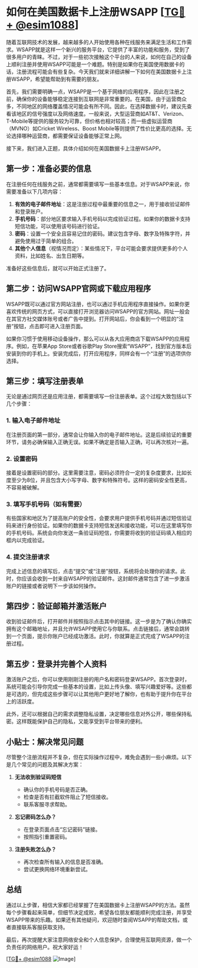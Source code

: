 # 如何在美国数据卡上注册WSAPP [[TG💪+ @esim1088](https://t.me/s/esim1088)]

随着互联网技术的发展，越来越多的人开始使用各种在线服务来满足生活和工作需求。WSAPP就是这样一个新兴的服务平台，它提供了丰富的功能和服务，受到了很多用户的青睐。不过，对于一些初次接触这个平台的人来说，如何在自己的设备上顺利注册并使用WSAPP可能是一个难题。特别是如果你在美国使用数据卡的话，注册流程可能会有些复杂。今天我们就来详细讲解一下如何在美国数据卡上注册WSAPP，希望能帮助到有需要的朋友。

首先，我们需要明确一点，WSAPP是一个基于网络的应用程序，因此在注册之前，确保你的设备能够稳定连接到互联网是非常重要的。在美国，由于运营商众多，不同地区的网络覆盖情况可能会有所不同。因此，在选择数据卡时，建议先查看该地区的信号强度以及网络速度。一般来说，大型运营商如AT&T、Verizon、T-Mobile等提供的服务较为可靠，但价格也相对较高；而一些虚拟运营商（MVNO）如Cricket Wireless、Boost Mobile等则提供了性价比更高的选择。无论选择哪种运营商，都需要保证设备能够正常上网。

接下来，我们进入正题，具体介绍如何在美国数据卡上注册WSAPP。

## 第一步：准备必要的信息

在注册任何在线服务之前，通常都需要填写一些基本信息。对于WSAPP来说，你需要准备以下几项内容：

1. **有效的电子邮件地址**：这是注册过程中最重要的信息之一，用于接收验证邮件和登录账户。
2. **手机号码**：部分地区要求输入手机号码以完成验证过程。如果你的数据卡支持短信功能，可以使用该号码进行验证。
3. **密码**：设置一个安全且容易记住的密码。建议包含字母、数字及特殊字符，并避免使用过于简单的组合。
4. **其他个人信息**（视情况而定）：某些情况下，平台可能会要求提供更多的个人资料，比如姓名、出生日期等。

准备好这些信息后，就可以开始正式注册了。

## 第二步：访问WSAPP官网或下载应用程序

WSAPP既可以通过官方网站注册，也可以通过手机应用程序直接操作。如果你更喜欢传统的网页方式，可以直接打开浏览器访问WSAPP的官方网站。网址一般会在其官方社交媒体账号或者广告中提到。打开网站后，你会看到一个明显的“注册”按钮，点击即可进入注册页面。

如果你习惯于使用移动设备操作，那么可以从各大应用商店下载WSAPP的应用程序。例如，在苹果App Store或者谷歌Play Store搜索“WSAPP”，找到官方版本后安装到你的手机上。安装完成后，打开应用程序，同样会有一个“注册”的选项供你选择。

## 第三步：填写注册表单

无论是通过网页还是应用注册，都需要填写一份注册表单。这个过程大致包括以下几个步骤：

### 1. 输入电子邮件地址
在注册页面的第一部分，通常会让你输入你的电子邮件地址。这是后续验证的重要环节，请务必确保输入正确无误。如果不确定是否输入正确，可以再次核对一遍。

### 2. 设置密码
接着是设置密码的部分。这里需要注意，密码必须符合一定的复杂度要求，比如长度至少为8位，并且包含大小写字母、数字和特殊符号。这样的密码安全性更高，不容易被破解。

### 3. 填写手机号码（如有需要）
有些国家和地区为了提高账户的安全性，会要求用户提供手机号码并通过短信验证码来进行身份验证。如果你的数据卡支持短信发送和接收功能，可以在这里填写你的手机号码。系统会向你发送一条验证码短信，你需要将收到的验证码填入相应的框内以完成验证。

### 4. 提交注册请求
完成上述信息的填写后，点击“提交”或“注册”按钮，系统将会处理你的请求。此时，你应该会收到一封来自WSAPP的验证邮件。这封邮件通常包含了进一步激活账户的链接或者说明下一步该如何操作。

## 第四步：验证邮箱并激活账户

收到验证邮件后，打开邮件并按照指示点击其中的链接。这一步是为了确认你确实拥有这个邮箱地址，并且允许WSAPP使用它与你联系。点击链接后，通常会跳转到一个页面，提示你账户已经成功激活。此时，你就算是正式完成了WSAPP的注册过程。

## 第五步：登录并完善个人资料

激活账户之后，你可以使用刚刚注册的用户名和密码登录WSAPP。首次登录时，系统可能会引导你完成一些基本的设置，比如上传头像、填写兴趣爱好等。这些都是可选的，但完成这些步骤可以让其他用户更好地了解你，也有助于提升你在平台上的活跃度。

此外，还可以根据自己的需求调整隐私设置，决定哪些信息对外公开，哪些保持私密。这样既能保护自己的隐私，又能享受到平台带来的便利。

## 小贴士：解决常见问题

尽管整个注册流程并不复杂，但在实际操作过程中，难免会遇到一些小麻烦。以下是几个常见的问题及其解决方案：

1. **无法收到验证码短信**
   - 确认你的手机号码是否正确。
   - 检查是否有拦截软件阻止了短信接收。
   - 联系客服寻求帮助。

2. **忘记密码怎么办？**
   - 在登录页面点击“忘记密码”链接。
   - 按照指引重置密码。

3. **注册失败怎么办？**
   - 再次检查所有输入的信息是否准确。
   - 尝试更换网络环境重新尝试。

## 总结

通过以上步骤，相信大家都已经掌握了在美国数据卡上注册WSAPP的方法。虽然每个步骤看起来简单，但细节决定成败，希望各位朋友都能顺利完成注册，并享受WSAPP带来的乐趣。如果还有其他疑问，欢迎随时查阅WSAPP的帮助文档，或者直接联系客服获取支持。

最后，再次提醒大家注意网络安全和个人信息保护，合理使用互联网资源，做一个负责任的网络用户。祝大家好运！

[[TG💪+ @esim1088](https://t.me/s/esim1088) ![Image](https://i.postimg.cc/4NQfJmqS/Snipaste-2025-05-13-00-14-12.png)]